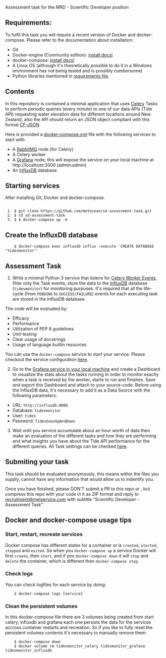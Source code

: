 Assessment task for the MRD - Scientific Developer position

## Requirements:

To fulfil this task you will require a recent version of Docker and docker-compose. Please refer to the documentation about installation:

 * Git
 * Docker-engine (Community edition): [install docs!](https://docs.docker.com/install/linux/docker-ce/ubuntu/)
 * docker-compose: [install docs!](https://docs.docker.com/compose/install/)
 * A Linux OS (although it's theoretically possible to do it in a Windows environment has not being tested and is possibly cumbersome)
 * Python libraries mentioned in [requirements file](requirements.txt).

## Contents

In this repository is contained a minimal application that uses [Celery](https://docs.celeryproject.org/en/latest/) Tasks to perform periodic queries (every minute) to one of our data APIs (Tide API) requesting water elevation data for different locations around New Zealand, also the API should return an JSON object compliant with this format [CF-JSON](http://cf-json.org/).

Here is provided a [docker-compose.yml](docker-compose.yml) file with the following services to start with:

 * A [RabbitMQ](https://hub.docker.com/_/rabbitmq) node (for Celery)
 * A Celery worker
 * A [Grafana](https://grafana.com/docs/installation/docker/) node, this will expose the service on your local machine at http://localhost:3000 (admin:admin)
 * An [InfluxDB](https://hub.docker.com/_/influxdb) database

## Starting services

After installing Git, Docker and docker-compose.
```

 1. $ git clone https://github.com/metocean/sd-assessment-task.git
 2. $ cd sd-assessment-task
 3. $ $ docker-compose up -d
```

## Create the InfluxDB database

```
    $ docker-compose exec influxdb influx -execute 'CREATE DATABASE "tidesmonitor"'
```

## Assessment Task

1. Write a minimal Python 3 service that listens for [Celery Worker Events](https://docs.celeryproject.org/en/latest/userguide/monitoring.html#events), filter only the Task events, store the data to the [InfluxDB](https://influxdb-python.readthedocs.io/en/latest/index.html) database (`tidesmonitor`) for monitoring purposes. It's required that all the life-cycle (from `PENDING` to `SUCCESS/FAILURE`) events for each executing task are stored in the InfluxDB database.

The code will be evaluated by:

 * Efficacy 
 * Performance
 * Utilization of PEP 8 guidelines
 * Unit-testing
 * Clear usage of docstrings
 * Usage of language builtin resources
 
You can use the `docker-compose` service to start your service. Please checkout the service configuration [here](docker-compose.yml#L53).

2. Go to the [Grafana service in your local machine](http://localhost:3000) and create a Dashboard to visualize the stats about the tasks running in order to monitor exactly when a task is received by the worker, starts to run and finishes. Save and export this Dashboard and attach to your source-code. Before using the InfluxDB data, it's necessary to add it as a Data Source with the following parameters:



  * URL: `http://influxdb:8086`
  * Database: `tidesmonitor`
  * User: `tides`
  * Password: `TidesGoesUpAndDown`


3. Wait until you service accumulate about an hour worth of data then make an evaluation of the different tasks and how they are performing and what insights you have about the Tide API performance for the different queries. All Task settings can be checked [here](tides/settings.py).

## Submiting your task

This task should be evaluated anonymously, this means within the files you supply, cannot have any information that would allow us to indentify you.

Once you have finished, please DON'T submit a PR to this repo or , but compress this repo with your code in it as ZIP format and reply to recruitment@metservice.com with subtitle "Scientific Developer - Assessment Task".

## Docker and docker-compose usage tips

### Start, restart, recreate services

Docker compose has different states for a container or is `created`, `started`, `stopped` and `exited`. So when you `docker-compose up` a service Docker will first `create`, then `start`, and if you `docker-compose down` it will `stop` and `delete` the container, which is different then `docker-compose stop`.

### Check logs

You can check logfiles for each service by doing:

```
    $ docker-compose logs [service]
```

### Clean the persistent volumes

In this docker-compose file there are 3 volumes being created from start celery, influxdb and grafana each one persists the data for the services accross container restarts and recreation. So if you like to fully reset the persistent volumes contents it's necessary to manually remove them:

```
    $ docker-compose down
    $ docker volume rm tidesmonitor_celery tidesmonitor_grafana tidesmonitor_influxdb
```



